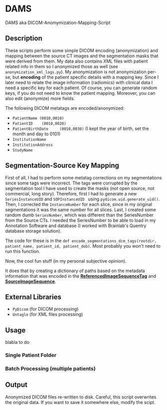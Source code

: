 # DAMS
DAMS aka DICOM-Anomymization-Mapping-Script

## Description
These scripts perform some simple DICOM encoding (anonymization) and mapping between the source CT images and the segmentation masks that were derived from them. My data also contains XML files with patient related info in them so I anonymized those as well (see `anonymization_xml_logs.py`). My anonymization is not anonymization per-se, but **encoding** of the patient specific details with a mapping key. Since I later need to relate the image information (radiomics) with clinical data I need a specific key for each patient. Of course, you can generate random keys, if you do not need to know the patient mapping. Moreover, you can also edit (anonymize) more fields.  

The following DICOM metatags are encoded/anonymized:
- `PatientName (0010,0010)`
- `PatientID 	(0010,0020)`
- `PatientBirthDate 	(0010,0030)` (I kept the year of birth, set the month and day to 0101)
- `InstitutionName`
- `InstitutionAddress`
- `StudyName`

## Segmentation-Source Key Mapping

First of all, I had to perform some metatag corrections on my segmentations since some tags were incorrect. The tags were corrupted by the segmentation tool I have used to create the masks (not open source, not commercial, long story). Therefore, first  I had to generate a new `SeriesInstanceUID` and `SOPInstanceUID ` using `pydicom.uid.generate_uid()`. Then, I corrected the `InstanceNumber` for each slice, since in my original segmentations it was the same number for all slices. Last, I created some random dumb `SeriesNumber`, which was different than the SeriesNumber from the Source CTs. I needed the SeriesNumber to be able to load in my Annotation Software and database (I worked with Brainlab's Quentry database storage solution).

The code for these is in the `def encode_segmentations_dcm_tags(rootdir, patient_name, patient_id, patient_dob)`. Most probably you won't need to run this function.

Now, the cool fun stuff (in my personal subjective opinion).

It does that by creating a dictionary of paths based on the metadata information that was encoded in the [**ReferencedImageSequenceTag**](https://dicom.innolitics.com/ciods/basic-structured-display/structured-display-image-box/00720422/00081140) and [**SourceImageSequence**](https://dicom.innolitics.com/ciods/rt-beams-treatment-record/general-reference/00082112).


## External Libraries
- `PyDicom` (for DICOM processing)
- `Untagle` (for XML files processing)
## Usage
 blabla to do
### Single Patient Folder

### Batch Processing (multiple patients)

## Output
Anonymized DICOM files re-written to disk. Careful, this script overwrites the original data. If you want to save it somewhere else, modify the scipt.
